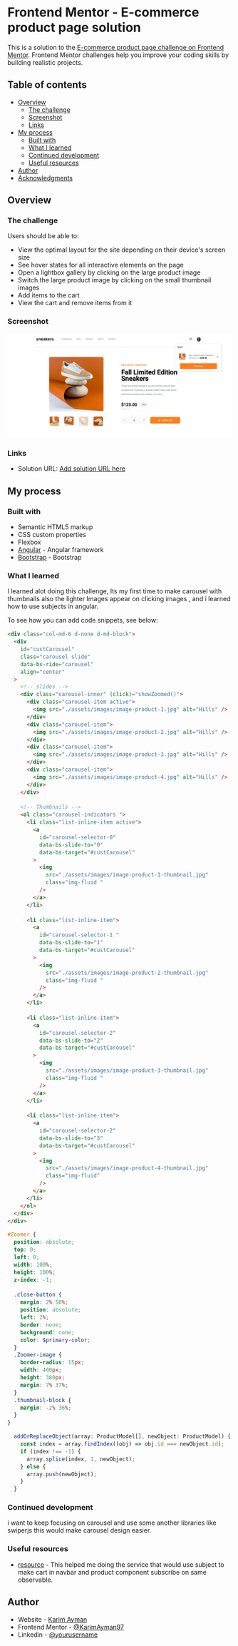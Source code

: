 # Frontend Mentor - E-commerce product page solution

This is a solution to the [E-commerce product page challenge on Frontend Mentor](https://www.frontendmentor.io/challenges/ecommerce-product-page-UPsZ9MJp6). Frontend Mentor challenges help you improve your coding skills by building realistic projects.

## Table of contents

- [Overview](#overview)
  - [The challenge](#the-challenge)
  - [Screenshot](#screenshot)
  - [Links](#links)
- [My process](#my-process)
  - [Built with](#built-with)
  - [What I learned](#what-i-learned)
  - [Continued development](#continued-development)
  - [Useful resources](#useful-resources)
- [Author](#author)
- [Acknowledgments](#acknowledgments)

## Overview

### The challenge

Users should be able to:

- View the optimal layout for the site depending on their device's screen size
- See hover states for all interactive elements on the page
- Open a lightbox gallery by clicking on the large product image
- Switch the large product image by clicking on the small thumbnail images
- Add items to the cart
- View the cart and remove items from it

### Screenshot

![](./screenshot.png)

### Links

- Solution URL: [Add solution URL here](https://github.com/KarimAyman97/ECommerceProductPage)

## My process

### Built with

- Semantic HTML5 markup
- CSS custom properties
- Flexbox
- [Angular](https://angular.io/) - Angular framework
- [Bootstrap](https://getbootstrap.com/) - Bootstrap

### What I learned

I learned alot doing this challenge, Its my first time to make carousel with thumbnails also the lighter Images appear on clicking images , and i learned how to use subjects in angular.

To see how you can add code snippets, see below:

```html
<div class="col-md-6 d-none d-md-block">
  <div
    id="custCarousel"
    class="carousel slide"
    data-bs-ride="carousel"
    align="center"
  >
    <!-- slides -->
    <div class="carousel-inner" (click)="showZoomed()">
      <div class="carousel-item active">
        <img src="./assets/images/image-product-1.jpg" alt="Hills" />
      </div>
      <div class="carousel-item">
        <img src="./assets/images/image-product-2.jpg" alt="Hills" />
      </div>
      <div class="carousel-item">
        <img src="./assets/images/image-product-3.jpg" alt="Hills" />
      </div>
      <div class="carousel-item">
        <img src="./assets/images/image-product-4.jpg" alt="Hills" />
      </div>
    </div>

    <!-- Thumbnails -->
    <ol class="carousel-indicators ">
      <li class="list-inline-item active">
        <a
          id="carousel-selector-0"
          data-bs-slide-to="0"
          data-bs-target="#custCarousel"
        >
          <img
            src="./assets/images/image-product-1-thumbnail.jpg"
            class="img-fluid "
          />
        </a>
      </li>

      <li class="list-inline-item">
        <a
          id="carousel-selector-1 "
          data-bs-slide-to="1"
          data-bs-target="#custCarousel"
        >
          <img
            src="./assets/images/image-product-2-thumbnail.jpg"
            class="img-fluid "
          />
        </a>
      </li>

      <li class="list-inline-item">
        <a
          id="carousel-selector-2"
          data-bs-slide-to="2"
          data-bs-target="#custCarousel"
        >
          <img
            src="./assets/images/image-product-3-thumbnail.jpg"
            class="img-fluid "
          />
        </a>
      </li>

      <li class="list-inline-item">
        <a
          id="carousel-selector-2"
          data-bs-slide-to="3"
          data-bs-target="#custCarousel"
        >
          <img
            src="./assets/images/image-product-4-thumbnail.jpg"
            class="img-fluid"
          />
        </a>
      </li>
    </ol>
  </div>
</div>
```

```scss
#Zoomer {
  position: absolute;
  top: 0;
  left: 0;
  width: 100%;
  height: 100%;
  z-index: -1;

  .close-button {
    margin: 2% 58%;
    position: absolute;
    left: 2%;
    border: none;
    background: none;
    color: $primary-color;
  }
  .Zoomer-image {
    border-radius: 15px;
    width: 400px;
    height: 380px;
    margin: 7% 37%;
  }
  .thumbnail-block {
    margin: -2% 36%;
  }
}
```

```ts
  addOrReplaceObject(array: ProductModel[], newObject: ProductModel) {
    const index = array.findIndex((obj) => obj.id === newObject.id);
    if (index !== -1) {
      array.splice(index, 1, newObject);
    } else {
      array.push(newObject);
    }
  }
```

### Continued development

i want to keep focusing on carousel and use some another libraries like swiperjs this would make carousel design easier.

### Useful resources

- [resource](https://stackoverflow.com/questions/53487828/rxjs-subject-observable-subscribe-array-of-list) - This helped me doing the service that would use subject to make cart in navbar and product component subscribe on same observable.

## Author

- Website - [Karim Ayman](https://karimayman97.github.io/ECommerceProductPage/ECommerceProductPage/)
- Frontend Mentor - [@KarimAyman97](https://www.frontendmentor.io/profile/KarimAyman97)
- Linkedin - [@yourusername](https://www.linkedin.com/in/karimayman97/)
